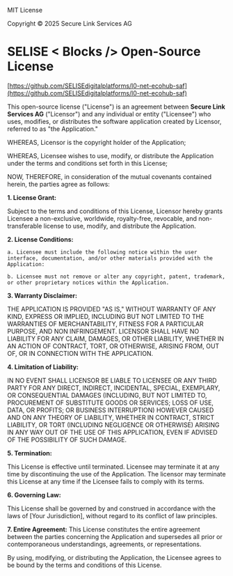 MIT License

Copyright © 2025 Secure Link Services AG


# SELISE < Blocks />  Open-Source License

<!-- Microservices Layer L0 [Change] -->

<!-- Microservice Name: Generic Genesis [Change] -->



[https://github.com/SELISEdigitalplatforms/l0-net-ecohub-saf](https://github.com/SELISEdigitalplatforms/l0-net-ecohub-saf)


This open-source license ("License") is an agreement between **Secure Link Services AG** ("Licensor") and any individual or entity ("Licensee") who uses, modifies, or distributes the software application created by Licensor, referred to as "the Application."

WHEREAS, Licensor is the copyright holder of the Application;

WHEREAS, Licensee wishes to use, modify, or distribute the Application under the terms and conditions set forth in this License;

NOW, THEREFORE, in consideration of the mutual covenants contained herein, the parties agree as follows:

**1. License Grant:**

Subject to the terms and conditions of this License, Licensor hereby grants Licensee a non-exclusive, worldwide, royalty-free, revocable, and non-transferable license to use, modify, and distribute the Application.

**2. License Conditions:**

    a. Licensee must include the following notice within the user interface, documentation, and/or other materials provided with the Application:

    b. Licensee must not remove or alter any copyright, patent, trademark, or other proprietary notices within the Application.

**3. Warranty Disclaimer:**

THE APPLICATION IS PROVIDED "AS IS," WITHOUT WARRANTY OF ANY KIND, EXPRESS OR IMPLIED, INCLUDING BUT NOT LIMITED TO THE WARRANTIES OF MERCHANTABILITY, FITNESS FOR A PARTICULAR PURPOSE, AND NON INFRINGEMENT. LICENSOR SHALL HAVE NO LIABILITY FOR ANY CLAIM, DAMAGES, OR OTHER LIABILITY, WHETHER IN AN ACTION OF CONTRACT, TORT, OR OTHERWISE, ARISING FROM, OUT OF, OR IN CONNECTION WITH THE APPLICATION.

**4. Limitation of Liability:**

IN NO EVENT SHALL LICENSOR BE LIABLE TO LICENSEE OR ANY THIRD PARTY FOR ANY DIRECT, INDIRECT, INCIDENTAL, SPECIAL, EXEMPLARY, OR CONSEQUENTIAL DAMAGES (INCLUDING, BUT NOT LIMITED TO, PROCUREMENT OF SUBSTITUTE GOODS OR SERVICES; LOSS OF USE, DATA, OR PROFITS; OR BUSINESS INTERRUPTION) HOWEVER CAUSED AND ON ANY THEORY OF LIABILITY, WHETHER IN CONTRACT, STRICT LIABILITY, OR TORT (INCLUDING NEGLIGENCE OR OTHERWISE) ARISING IN ANY WAY OUT OF THE USE OF THIS APPLICATION, EVEN IF ADVISED OF THE POSSIBILITY OF SUCH DAMAGE.

**5. Termination:**

This License is effective until terminated. Licensee may terminate it at any time by discontinuing the use of the Application. The licensor may terminate this License at any time if the Licensee fails to comply with its terms.


**6. Governing Law:**

This License shall be governed by and construed in accordance with the laws of [Your Jurisdiction], without regard to its conflict of law principles.

**7. Entire Agreement:**
This License constitutes the entire agreement between the parties concerning the Application and supersedes all prior or contemporaneous understandings, agreements, or representations.

By using, modifying, or distributing the Application, the Licensee agrees to be bound by the terms and conditions of this License.
